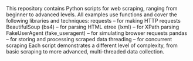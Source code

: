 This repository contains Python scripts for web scraping, ranging from beginner to advanced levels. All examples use functions and cover the following libraries and techniques:
requests – for making HTTP requests
BeautifulSoup (bs4) – for parsing HTML
etree (lxml) – for XPath parsing
FakeUserAgent (fake_useragent) – for simulating browser requests
pandas – for storing and processing scraped data
threading – for concurrent scraping
Each script demonstrates a different level of complexity, from basic scraping to more advanced, multi-threaded data collection.
